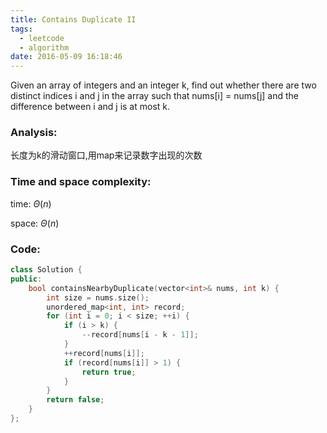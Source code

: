 ```yaml
---
title: Contains Duplicate II
tags:
  - leetcode
  - algorithm
date: 2016-05-09 16:18:46
---
```

>
Given an array of integers and an integer k, find out whether there are two distinct indices i and j in the array such that nums[i] = nums[j] and the difference between i and j is at most k.
>

### Analysis:
长度为k的滑动窗口,用map来记录数字出现的次数
### Time and space complexity:
time: $\Theta (n)$

space: $\Theta (n)$
### Code:
```cpp
class Solution {
public:
    bool containsNearbyDuplicate(vector<int>& nums, int k) {
        int size = nums.size();
        unordered_map<int, int> record;
        for (int i = 0; i < size; ++i) {
            if (i > k) {
                --record[nums[i - k - 1]];
            }
            ++record[nums[i]];
            if (record[nums[i]] > 1) {
                return true;
            }
        }
        return false;
    }
};
```
